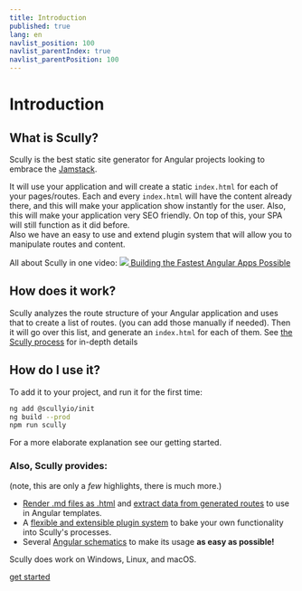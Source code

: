 ```yaml
---
title: Introduction
published: true
lang: en
navlist_position: 100
navlist_parentIndex: true
navlist_parentPosition: 100
---
```


# Introduction

## What is Scully?

Scully is the best static site generator for Angular projects looking to embrace the [Jamstack](https://jamstack.org/).

It will use your application and will create a static `index.html` for each of your pages/routes. Each and every `index.html` will have the content already there, and this will make your application show instantly for the user. Also, this will make your application very SEO friendly. On top of this, your SPA will still function as it did before.  
Also we have an easy to use and extend plugin system that will allow you to manipulate routes and content.

All about Scully in one video:
<a class="docs-icon-button" href="https://thinkster.io/tutorials/scully-webinar-building-the-fastest-angular-apps-possible">
<img src="/assets/img/icons/play-solid.svg" />
Building the Fastest Angular Apps Possible
</a>

## How does it work?

Scully analyzes the route structure of your Angular application and uses that to create a list of routes. (you can add those manually if needed). Then it will go over this list, and generate an `index.html` for each of them. See [the Scully process](/docs/concepts/process/) for in-depth details

## How do I use it?

To add it to your project, and run it for the first time:

```bash
ng add @scullyio/init
ng build --prod
npm run scully
```

For a more elaborate explanation see our getting started.

### Also, Scully provides:

(note, this are only a _few_ highlights, there is much more.)

- [Render .md files as .html](/docs/learn/create-a-blog/add-blog-support) and [extract data from generated routes](/docs/learn/create-a-blog/use-blog-post-data-in-template) to use in Angular templates.
- A [flexible and extensible plugin system](/docs/learn/plugins/overview) to bake your own functionality into Scully's processes.
- Several [Angular schematics](/docs/learn/schematics/create-scully-files-with-ng-add) to make its usage **as easy as possible!**

Scully does work on Windows, Linux, and macOS.

<div class="docs-prev_next">
  <a class="next" href="/docs/learn/getting-started/requirements">get started</a>
</div>
